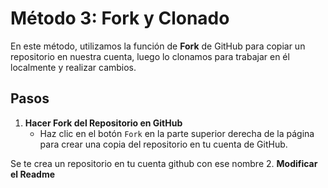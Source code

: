 # Método 3: Fork y Clonado

En este método, utilizamos la función de **Fork** de GitHub para copiar un repositorio en nuestra cuenta, luego lo clonamos para trabajar en él localmente y realizar cambios.

## Pasos

1. **Hacer Fork del Repositorio en GitHub**
    - Haz clic en el botón `Fork` en la parte superior derecha de la página para crear una copia del repositorio en tu cuenta de GitHub.

Se te crea un repositorio en tu cuenta github con ese nombre
2. **Modificar el Readme**

